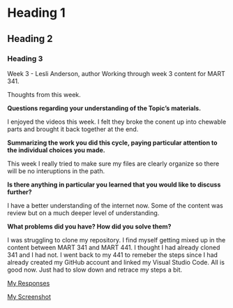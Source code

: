 # Heading 1

## Heading 2

### Heading 3

Week 3 - Lesli Anderson, author
Working through week 3 content for MART 341.

Thoughts from this week.

**Questions regarding your understanding of the Topic’s materials.**

I enjoyed the videos this week. I felt they broke the conent up into chewable parts and brought it back together at the end.

**Summarizing the work you did this cycle, paying particular attention to the individual choices you made.**

This week I really tried to make sure my files are clearly organize so there will be no interuptions in the path.

**Is there anything in particular you learned that you would like to discuss further?**

I have a better understanding of the internet now. Some of the content was review but on a much deeper level of understanding.

**What problems did you have? How did you solve them?**

I was struggling to clone my repository. I find myself getting mixed up in the content between MART 341 and MART 441. I thought I had already cloned 341 and I had not. I went back to my 441 to remeber the steps since I had already created my GitHub account and linked my Visual Studio Code. All is good now. Just had to slow down and retrace my steps a bit.

[My Responses](./responses.txt)

[My Screenshot](./images/AndersonScreenshotEditor.png)
